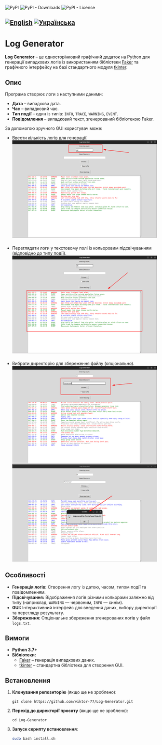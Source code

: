 ![PyPI](https://img.shields.io/pypi/v/log_generator)
![PyPI - Downloads](https://img.shields.io/pypi/dm/log_generator?color=green&label=pip%20downloads)
![PyPI - License](https://img.shields.io/pypi/l/log_generator)

<h2> 
    <p>
      <a href="README.md"><img src="https://img.shields.io/badge/%F0%9F%87%AC%F0%9F%87%A7-English-blue.svg" alt="English"></a>
      <a href="README.uk.md"><img src="https://img.shields.io/badge/%F0%9F%87%BA%F0%9F%87%A6-Українська-yellow.svg" alt="Українська"></a>
    </p>
</h2>

# Log Generator

**Log Generator** – це односторінковий графічний додаток на Python для генерації випадкових логів із використанням
бібліотеки [Faker](https://faker.readthedocs.io/en/master/) та графічного інтерфейсу на базі стандартного
модуля [tkinter](https://docs.python.org/3/library/tkinter.html).

##

## Опис

Програма створює логи з наступними даними:

- **Дата** – випадкова дата.
- **Час** – випадковий час.
- **Тип події** – один із типів: `INFO`, `TRACE`, `WARNING`, `EVENT`.
- **Повідомлення** – випадковий текст, згенерований бібліотекою Faker.

За допомогою зручного GUI користувач може:

- Ввести кількість логів для генерації.
  ![logs_number_input.png](docs/logs_number_input.png)

###

- Переглядати логи у текстовому полі із кольоровим підсвічуванням (відповідно до типу події).
  ![logs_output.png](docs/logs_output.png)

###

- Вибрати директорію для збереження файлу (опціонально).
  ![save_file_options.png](docs/save_file_options.png)
  ![success_save_file.png](docs/success_save_file.png)

## Особливості

- **Генерація логів:** Створення логу із датою, часом, типом події та повідомленням.
- **Підсвічування:** Відображення логів різними кольорами залежно від типу (наприклад, `WARNING` — червоним, `INFO` —
  синім).
- **GUI:** Інтерактивний інтерфейс для введення даних, вибору директорії та перегляду результату.
- **Збереження:** Опціональне збереження згенерованих логів у файл `logs.txt`.

##

## Вимоги

- **Python 3.7+**
- **Бібліотеки:**
    - [Faker](https://faker.readthedocs.io/en/master/) – генерація випадкових даних.
    - [tkinter](https://docs.python.org/3/library/tkinter.html) – стандартна бібліотека для створення GUI.

## Встановлення

1. **Клонування репозиторію** (якщо ще не зроблено):
    ```
    git clone https://github.com/viktor-77/Log-Generator.git
    ```

2. **Перехід до директорії проєкту** (якщо ще не зроблено):
    ```
    cd Log-Generator
    ```

3. **Запуск скрипту встановлення**:
    ```bash
    sudo bash install.sh
    ```



